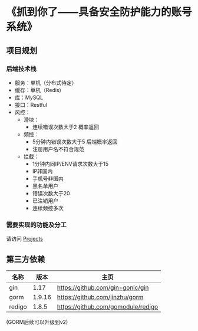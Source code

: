 # 《抓到你了——具备安全防护能力的账号系统》
## 项目规划
### 后端技术栈
- 服务：单机（分布式待定）
- 缓存：单机（Redis)
- 库：MySQL
- 接口：Restful
- 风控：
  - 滑块：
    - 连续错误次数大于2 概率返回
  - 频控：
    - 5分钟内错误次数大于5 后端概率返回
    - 注册用户名不符合规范
  - 拦截：
    - 1分钟内同IP/ENV请求次数大于15
    - IP非国内
    - 手机号非国内
    - 黑名单用户
    - 错误次数大于20
    - 已注销用户
    - 连续频控多次

### 需要实现的功能及分工
请访问 [Projects](https://github.com/techtrainingcamp-security-10/techtrainingcamp-security-10/projects)
## 第三方依赖
| 名称         | 版本  | 主页                                       |
| ----------- | ----- | ----------------------------------------- |
| gin         | 1.17  | https://github.com/gin-gonic/gin          |
| gorm        | 1.9.16| https://github.com/jinzhu/gorm            |
| redigo      | 1.8.5 | https://github.com/gomodule/redigo        |
(GORM后续可以升级到v2) 